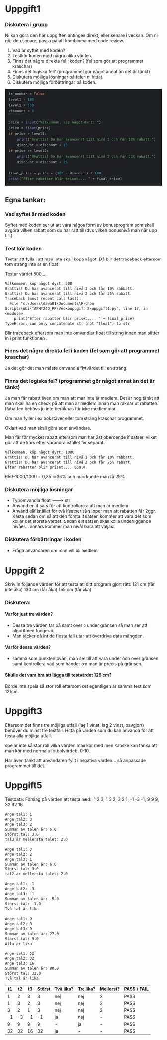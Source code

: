 # Uppgift1
### Diskutera i grupp

Ni kan göra den här uppgiften antingen direkt, eller senare i veckan. Om ni gör den senare, passa på att kombinera med code review.

  
1. Vad är syftet med koden?  
2. Testkör koden med några olika värden.
3. Finns det några direkta fel i koden? (fel som gör att programmet kraschar)
4. Finns det logiska fel? (programmet gör något annat än det är tänkt)    
5. Diskutera möjliga lösningar på felen ni hittat.
6. Diskutera möjliga förbättringar på koden.


![Pasted image 20250117175434.png](https://github.com/pydaw/TAPHT24D_PP/blob/main/Veckouppgift%202/Pasted%20image%2020250117175434.png)

## Egna tankar:

### Vad syftet är med koden
Syftet med koden ser ut att vara någon form av bonusprogram som skall avgöra vilken rabatt som du har rätt till (dvs vilken bonusnivå man når upp till.)

### Test kör koden
Testar att fylla i att man inte skall köpa något. Då blir det traceback eftersom tom sträng inte är en float

Testar värdet 500....
```log
Välkommen, köp något dyrt: 500
Grattis! Du har avancerat till nivå 1 och får 10% rabbatt.
Grattis! Du har avancerat till nivå 2 och får 25% rabatt.
Traceback (most recent call last):
  File "c:\Users\dawa01\Documents\Python Scripts\nbi\TAPHT24D_PP\Veckouppgift 2\uppgift1.py", line 17, in <module>
    print("Efter rabatter blir priset.... " + final_price)
TypeError: can only concatenate str (not "float") to str
```

Blir traceback eftersom man inte omvandlar float till string innan man sätter in i print funktionen .


### Finns det några direkta fel i koden (fel som gör att programmet kraschar)
Ja det gör det man måste omvandla flytvärdet till en sträng.

### Finns det logiska fel? (programmet gör något annat än det är tänkt)  
Ja man får rabatt även om man att man inte är medlem. Det är nog tänkt att man skall ha en check på att man är medlem innan man räknar ut rabatten.
Rabatten behövs ju inte beräknas för icke medlemmar.

Om  man fyller i ex bokstäver eller tom sträng kraschar programmet.

Oklart vad man skall göra som användare.

Man får för mycket rabatt eftersom man har 2st oberoende if satser. vilket gör att de körs efter varandra istället för separat.
```log
Välkommen, köp något dyrt: 1000
Grattis! Du har avancerat till nivå 1 och får 10% rabbatt.
Grattis! Du har avancerat till nivå 2 och får 25% rabatt.
Efter rabatter blir priset.... 650.0
```
650-1000/1000 = 0,35 =>35% och man kunde man få 25%


### Diskutera möjliga lösningar
- Typomvandla float ---> str
- Använd en if sats för att kontrollorera att man är medlem
- Använd elif istället för två ifsatser så slipper man att rabatten får 2ggr. Kasta sedan om så att den första if satsen kommer att vara det som kollar det största värdet. Sedan elif satsen skall kolla underliggande nivåer... annars kommer man nivå1 bara att väljas. 

### Diskutera förbättringar i koden
- Fråga användaren om man vill bli medlem



# Uppgift 2

 Skriv in följande värden för att testa att ditt program gjort rätt:
121 cm (får inte åka)
130 cm (får åka)
155 cm (får åka)

### Diskutera:
#### Varför just tre värden?
- Dessa tre värden tar på samt över o under gränsen så man ser att algoritmen fungerar.
- Man täcker då int de flesta fall utan att överdriva data mängden.
#### Varför dessa värden?
- samma som punkten ovan, man ser till att vara under och över gränsen samt kontrollera vad som händer om man är precis på gränsen.

#### Skulle det vara bra att lägga till testvärdet 129 cm?
Borde inte spela så stor roll eftersom det egentligen är samma test som 121cm.


# Uppgift3

Eftersom det finns tre möjliga utfall (lag 1 vinst, lag 2 vinst, oavgjort) 
behöver du minst tre testfall. Hitta på värden som du kan använda för att testa alla möjliga utfall.

spelar inte så stor roll vilka värden man kör med men kanske kan tänka att man kör med normala fotbolvärdeb.
0-10.

Har även tänkt att användaren fyllt i negativa värden... så anpassade programmet till det.
  
  
# Uppgift5


Testdata:
Förslag på värden att testa med:  1 2 3, 1 3 2, 3 2 1, -1 -3 -1, 9 9 9, 32 32 16

```log
Ange tal1: 1
Ange tal2: 3
Ange tal3: 2
Summan av talen är: 6.0
Störst tal: 3.0
tal3 är mellersta talet: 2.0

Ange tal1: 3
Ange tal2: 2
Ange tal3: 1
Summan av talen är: 6.0
Störst tal: 3.0
tal2 är mellersta talet: 2.0

Ange tal1: -1
Ange tal2: -3 
Ange tal3: -1
Summan av talen är: -5.0
Störst tal: -1.0
Två tal är lika

Ange tal1: 9
Ange tal2: 9
Ange tal3: 9
Summan av talen är: 27.0
Störst tal: 9.0
Alla är lika

Ange tal1: 32
Ange tal2: 32
Ange tal3: 16
Summan av talen är: 80.0
Störst tal: 32.0
Två tal är lika
```

| t1  | t2  | t3  | Störst | Två lika? | Tre lika? | Mellerst? | PASS / FAIL |
| --- | --- | --- | ------ | --------- | --------- | --------- | ----------- |
| 1   | 2   | 3   | 3      | nej       | nej       | 2         | PASS        |
| 1   | 3   | 2   | 3      | nej       | nej       | 2         | PASS        |
| 3   | 2   | 1   | 3      | nej       | nej       | 2         | PASS        |
| -1  | -3  | -1  | -1     | ja        | nej       | -         | PASS        |
| 9   | 9   | 9   | 9      | -         | ja        | -         | PASS        |
| 32  | 32  | 16  | 32     | ja        | -         | -         | PASS        |
